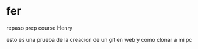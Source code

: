 # fer
repaso prep course Henry 

esto es una prueba de la creacion de un git en web y como clonar a mi pc 